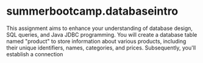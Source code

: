 # summerbootcamp.databaseintro
This assignment aims to enhance your understanding of database design, SQL queries, and Java JDBC programming. You will create a database table named "product" to store information about various products, including their unique identifiers, names, categories, and prices. Subsequently, you'll establish a connection 
